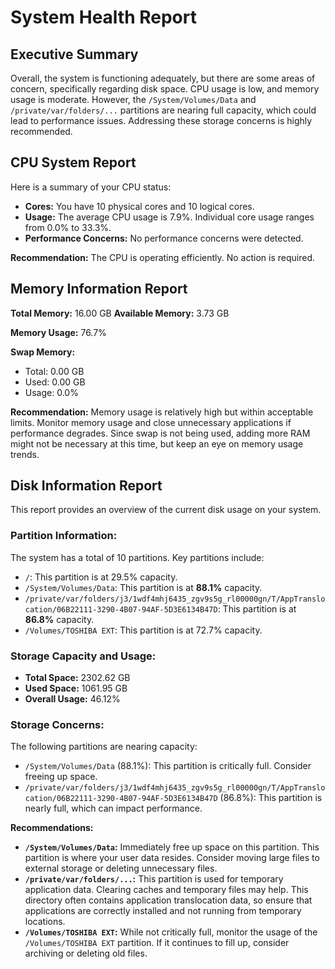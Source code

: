 # System Health Report

## Executive Summary

Overall, the system is functioning adequately, but there are some areas of concern, specifically regarding disk space. CPU usage is low, and memory usage is moderate. However, the `/System/Volumes/Data` and `/private/var/folders/...` partitions are nearing full capacity, which could lead to performance issues. Addressing these storage concerns is highly recommended.

## CPU System Report

Here is a summary of your CPU status:

*   **Cores:** You have 10 physical cores and 10 logical cores.
*   **Usage:** The average CPU usage is 7.9%. Individual core usage ranges from 0.0% to 33.3%.
*   **Performance Concerns:** No performance concerns were detected.

**Recommendation:** The CPU is operating efficiently. No action is required.

## Memory Information Report

**Total Memory:** 16.00 GB
**Available Memory:** 3.73 GB

**Memory Usage:** 76.7%

**Swap Memory:**
*   Total: 0.00 GB
*   Used: 0.00 GB
*   Usage: 0.0%

**Recommendation:** Memory usage is relatively high but within acceptable limits. Monitor memory usage and close unnecessary applications if performance degrades. Since swap is not being used, adding more RAM might not be necessary at this time, but keep an eye on memory usage trends.

## Disk Information Report

This report provides an overview of the current disk usage on your system.

### Partition Information:

The system has a total of 10 partitions. Key partitions include:

*   `/`: This partition is at 29.5% capacity.
*   `/System/Volumes/Data`: This partition is at **88.1%** capacity.
*   `/private/var/folders/j3/1wdf4mhj6435_zgv9s5g_rl00000gn/T/AppTranslocation/06B22111-3290-4B07-94AF-5D3E6134B47D`: This partition is at **86.8%** capacity.
*   `/Volumes/TOSHIBA EXT`: This partition is at 72.7% capacity.

### Storage Capacity and Usage:

*   **Total Space:** 2302.62 GB
*   **Used Space:** 1061.95 GB
*   **Overall Usage:** 46.12%

### Storage Concerns:

The following partitions are nearing capacity:

*   `/System/Volumes/Data` (88.1%): This partition is critically full. Consider freeing up space.
*   `/private/var/folders/j3/1wdf4mhj6435_zgv9s5g_rl00000gn/T/AppTranslocation/06B22111-3290-4B07-94AF-5D3E6134B47D` (86.8%): This partition is nearly full, which can impact performance.

**Recommendations:**

*   **`/System/Volumes/Data`:** Immediately free up space on this partition. This partition is where your user data resides. Consider moving large files to external storage or deleting unnecessary files.
*   **`/private/var/folders/...`:** This partition is used for temporary application data. Clearing caches and temporary files may help. This directory often contains application translocation data, so ensure that applications are correctly installed and not running from temporary locations.
*   **`/Volumes/TOSHIBA EXT`:** While not critically full, monitor the usage of the `/Volumes/TOSHIBA EXT` partition. If it continues to fill up, consider archiving or deleting old files.
